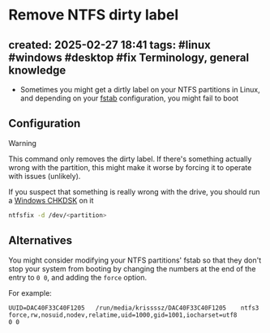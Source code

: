 # Remove NTFS dirty label
created: 2025-02-27 18:41
tags: #linux #windows  #desktop #fix
Terminology, general knowledge
---
- Sometimes you might get a dirtly label on your NTFS partitions in Linux, and depending on your [fstab](../-%20Configurations/Auto%20mount%20with%20fstab.md) configuration, you might fail to boot

Configuration
---
> [!WARNING]  
> This command only removes the dirty label. If there's something actually wrong with the partition, this might make it worse by forcing it to operate with issues (unlikely). 
> 
> If you suspect that something is really wrong with the drive, you should run a [Windows CHKDSK](../../Windows/CHKDSK.md) on it

```bash
ntfsfix -d /dev/<partition>
```

Alternatives
---
You might consider modifying your NTFS partitions' fstab so that they don't stop your system from booting by changing the numbers at the end of the entry to `0 0`, and adding the `force` option.

For example:
```fstab
UUID=DAC40F33C40F1205   /run/media/krissssz/DAC40F33C40F1205    ntfs3           force,rw,nosuid,nodev,relatime,uid=1000,gid=1001,iocharset=utf8       0 0
```
